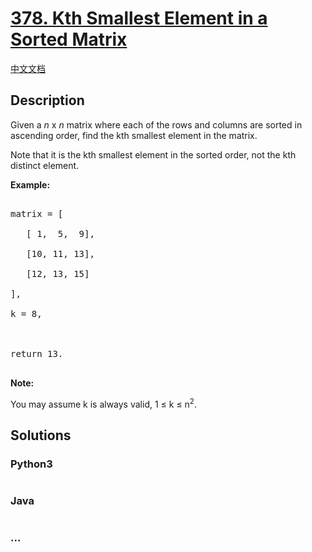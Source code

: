 # [378. Kth Smallest Element in a Sorted Matrix](https://leetcode.com/problems/kth-smallest-element-in-a-sorted-matrix)

[中文文档](/solution/0300-0399/0378.Kth%20Smallest%20Element%20in%20a%20Sorted%20Matrix/README.md)

## Description

<p>Given a <i>n</i> x <i>n</i> matrix where each of the rows and columns are sorted in ascending order, find the kth smallest element in the matrix.</p>

<p>

Note that it is the kth smallest element in the sorted order, not the kth distinct element.

</p>

<p><b>Example:</b>

<pre>

matrix = [

   [ 1,  5,  9],

   [10, 11, 13],

   [12, 13, 15]

],

k = 8,



return 13.

</pre>

</p>

<p><b>Note: </b><br>

You may assume k is always valid, 1 &le; k &le; n<sup>2</sup>.</p>

## Solutions

<!-- tabs:start -->

### **Python3**

```python

```

### **Java**

```java

```

### **...**

```

```

<!-- tabs:end -->
